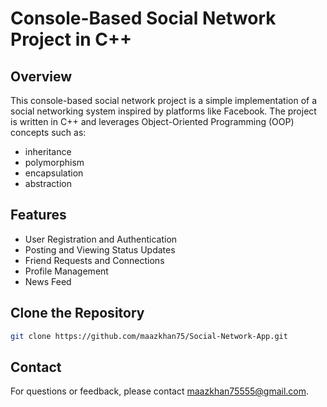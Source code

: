 # Console-Based Social Network Project in C++

## Overview

This console-based social network project is a simple implementation of a social networking system inspired by platforms like Facebook. The project is written in C++ and leverages Object-Oriented Programming (OOP) concepts such as:
- inheritance
- polymorphism
- encapsulation
- abstraction

## Features

- User Registration and Authentication
- Posting and Viewing Status Updates
- Friend Requests and Connections
- Profile Management
- News Feed


## Clone the Repository

```bash
git clone https://github.com/maazkhan75/Social-Network-App.git
```

## Contact
For questions or feedback, please contact maazkhan75555@gmail.com.
